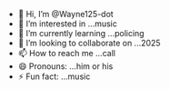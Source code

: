 - 👋 Hi, I’m @Wayne125-dot
- 👀 I’m interested in ...music
- 🌱 I’m currently learning ...policing
- 💞️ I’m looking to collaborate on ...2025
- 📫 How to reach me ...call
- 😄 Pronouns: ...him or his
- ⚡ Fun fact: ...music

<!---
Wayne125-dot/Wayne125-dot is a ✨ special ✨ repository because its `README.md` (this file) appears on your GitHub profile.
You can click the Preview link to take a look at your changes.
--->
